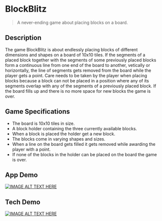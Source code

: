 # BlockBlitz
> A never-ending game about placing blocks on a board.

Description
-----------
The game BlockBlitz is about endlessly placing blocks of different dimensions and shapes on a board of 10x10 tiles. If the segments
of a placed block together with the segments of some previously placed blocks form a continuous line from one end of the board to
another, vetically or horizontally, the line of segments gets removed from the board while the player gets a point. Care needs to
be taken by the player when placing blocks because a block can not be placed in a position where any of its segments overlap with any
of the segments of a previously placed block. If the board fills up and there is no more space for new blocks the game is over.

Game Specifications
--------------
* The board is 10x10 tiles in size.
* A block holder containing the three currently available blocks.
* When a block is placed the holder get a new block.
* The blocks come in varying shapes and sizes.
* When a line on the board gets filled it gets removed while awarding the player with a point.
* If none of the blocks in the holder can be placed on the board the game is over.

App Demo
--------------
[![IMAGE ALT TEXT HERE](https://img.youtube.com/vi/eQ7aTvyX9Wc/0.jpg)](https://www.youtube.com/watch?v=eQ7aTvyX9Wc)

Tech Demo
--------------
[![IMAGE ALT TEXT HERE](https://img.youtube.com/vi/CiPvgeufibc/0.jpg)](https://www.youtube.com/watch?v=CiPvgeufibc)